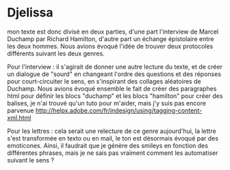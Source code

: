 # Djelissa #

mon texte est donc divisé en deux parties, d'une part l'interview de Marcel Duchamp par Richard Hamilton, d'autre part un échange épistolaire entre les deux hommes. Nous avions évoqué l'idée de trouver deux protocoles différents suivant les deux genres.

Pour l'interview : il s'agirait de donner une autre lecture du texte, et de créer un dialogue de "sourd" en changeant l'ordre des questions et des réponses pour court-circuiter le sens, en s'inspirant des collages aléatoires de Duchamp. Nous avions évoqué ensemble le fait de créer des paragraphes html pour définir les blocs "duchamp" et les blocs "hamilton" pour créer des balises, je n'ai trouvé qu'un tuto pour m'aider, mais j'y suis pas encore parvenue http://helpx.adobe.com/fr/indesign/using/tagging-content-xml.html

Pour les lettres : cela serait une relecture de ce genre aujourd'hui, la lettre s'est transformée en texto ou en mail, le ton est désormais évoqué par des emoticones.  Ainsi, il faudrait que je génère des smileys en fonction des différentes phrases, mais je ne sais pas vraiment comment les automatiser suivant le sens ?